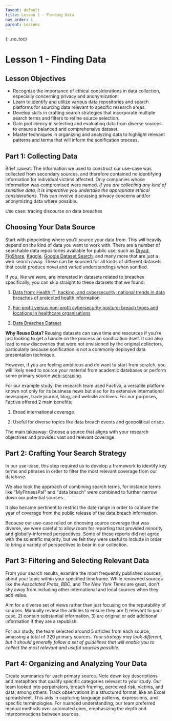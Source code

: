```yaml
---
layout: default
title: Lesson 1 - Finding Data
nav_order: 1
parent: Lessons
---
```

<!-- 
This page is an example lesson template.
Add, edit, or remove any content below for the workshop in question. -->

<!-- Putting a {: .no_toc} above a header removes it from the table of contents -->

{: .no_toc}  
# Lesson 1 - Finding Data

<!-- Here are your learning objectives. Just like in the introduction, but more specific for this lesson. -->
## Lesson Objectives
- Recognize the importance of ethical considerations in data collection, especially concerning privacy and anonymization. 
- Learn to identify and utilize various data repositories and search platforms for sourcing data relevant to specific research areas. 
- Develop skills in crafting search strategies that incorporate multiple search terms and filters to refine source selection. 
- Gain proficiency in selecting and evaluating data from diverse sources to ensure a balanced and comprehensive dataset. 
- Master techniques in organizing and analyzing data to highlight relevant patterns and terms that will inform the sonification process. 


## Part 1: Collecting Data  

Brief caveat: The information we used to construct our use-case was collected from secondary sources, and therefore contained no identifying information for individual victims affected. Only companies whose information was compromised were named. <em> If you are collecting any kind of sensitive data, it is imperative you undertake the appropriate ethical considerations. </em> This can involve discussing privacy concerns and/or anonymizing data where possible. 

Use case: tracing discourse on data breaches  

## Choosing Your Data Source  

Start with pinpointing where you'll source your data from. This will heavily depend on the kind of data you want to work with. There are a number of searchable data repositories available for public use, such as <a href="https://datadryad.org/stash" target="_blank" rel="noopener noreferrer">Dryad</a>, <a href="https://figshare.com/" target="_blank" rel="noopener noreferrer">FigShare</a>, <a href="https://www.kaggle.com/datasets" target="_blank" rel="noopener noreferrer">Kaggle</a>, <a href="https://datasetsearch.research.google.com/" target="_blank" rel="noopener noreferrer">Google Dataset Search</a>, and many more that are just a web search away. These can be sourced for all kinds of different datasets that could produce novel and varied understandings when sonified.  

If you, like we were, are interested in datasets related to breaches specifically, you can skip straight to these datasets that we found:  

1) <a href="https://datadryad.org/stash/dataset/doi:10.5061/dryad.24275c6" target="_blank" rel="noopener noreferrer">Data from: Health IT, hacking, and cybersecurity: national trends in data breaches of protected health information</a>

2) <a href="https://journals.sagepub.com/doi/10.1177/18333583231158886" target="_blank" rel="noopener noreferrer">For-profit versus non-profit cybersecurity posture: breach types and locations in healthcare organisations</a> 

3) <a href="https://www.kaggle.com/datasets/thedevastator/data-breaches-a-comprehensive-list" target="_blank" rel="noopener noreferrer">Data Breaches Dataset</a> 

<b> Why Reuse Data? </b> Reusing datasets can save time and resources if you’re just looking to get a handle on the process on sonification itself. It can also lead to new discoveries that were not envisioned by the original collectors, particularly because sonification is not a commonly deployed data presentation technique.  
 
However, if you are feeling ambitious and do want to start from scratch, you will likely need to source your material from academic databases or perform some primary source <a href="https://scrapingrobot.com/blog/data-collection-methods/" target="_blank" rel="noopener noreferrer">web-scraping</a>.

For our example study, the research team used Factiva, a versatile platform known not only for its business news but also for its extensive international newspaper, trade journal, blog, and website archives. For our purposes, Factiva offered 2 main benefits: 

1) Broad international coverage. 

2) Useful for diverse topics like data breach events and geopolitical crises.  

The main takeaway: Choose a source that aligns with your research objectives and provides vast and relevant coverage. 


## Part 2: Crafting Your Search Strategy  

In our use-case, this step required us to develop a framework to identify key terms and phrases in order to filter the most relevant coverage from our database. 

We also took the approach of combining search terms, for instance terms like "MyFitnessPal" and "data breach" were combined to further narrow down our potential sources.  

It also became pertinent to restrict the date range in order to capture the year of coverage from the public release of the data breach information.  

Because our use-case relied on choosing source coverage that was diverse, we were careful to allow room for reporting that provided minority and globally-informed perspectives. Some of these reports did not agree with the scientific majority, but we felt they were useful to include in order to bring a variety of perspectives to bear in our collection. 


## Part 3: Filtering and Selecting Relevant Data  

From your search results, examine the most frequently published sources about your topic within your specified timeframe. While renowned sources like the <em>Associated Press</em>, <em>BBC</em>, and <em>The New York Times</em> are great, don't shy away from including other international and local sources when they add value.  

Aim for a diverse set of views rather than just focusing on the reputability of sources. Manually review the articles to ensure they are 1) relevant to your case, 2) contain substantial information, 3) are original or add additional information if they are a republish. 

For our study, the team selected around 5 articles from each source, amassing a total of 320 primary sources. <em>Your strategy may look different, but it should generally follow a set of guidelines that will enable you to collect the most relevant and useful sources possible.</em> 
 

## Part 4: Organizing and Analyzing Your Data  

Create summaries for each primary source. Note down key descriptions and metaphors that qualify specific categories relevant to your study. Our team looked into perpetrators, breach framing, perceived risk, victims, and data, among others. Track observations in a structured format, like an Excel spreadsheet. This aids in capturing language patterns, expressions, and specific terminologies. For nuanced understanding, our team preferred manual methods over automated ones, emphasizing the depth and interconnections between sources. 


